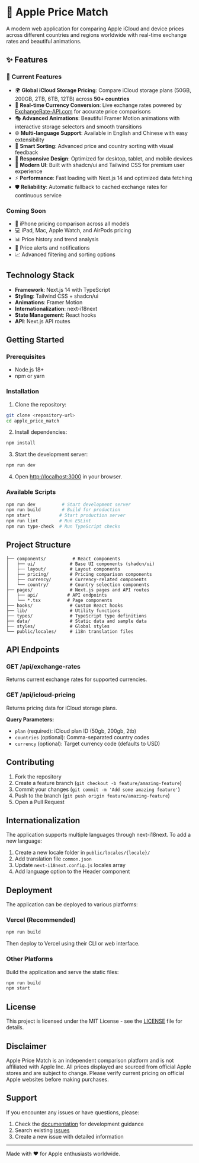# 🍎 Apple Price Match

A modern web application for comparing Apple iCloud and device prices across different countries and regions worldwide with real-time exchange rates and beautiful animations.

## ✨ Features

### 🚀 Current Features
- 🌍 **Global iCloud Storage Pricing**: Compare iCloud storage plans (50GB, 200GB, 2TB, 6TB, 12TB) across **50+ countries**
- 💱 **Real-time Currency Conversion**: Live exchange rates powered by [ExchangeRate-API.com](https://exchangerate-api.com) for accurate price comparisons
- 🎭 **Advanced Animations**: Beautiful Framer Motion animations with interactive storage selectors and smooth transitions
- 🌐 **Multi-language Support**: Available in English and Chinese with easy extensibility
- 🔄 **Smart Sorting**: Advanced price and country sorting with visual feedback
- 📱 **Responsive Design**: Optimized for desktop, tablet, and mobile devices
- 🎨 **Modern UI**: Built with shadcn/ui and Tailwind CSS for premium user experience
- ⚡ **Performance**: Fast loading with Next.js 14 and optimized data fetching
- 🛡️ **Reliability**: Automatic fallback to cached exchange rates for continuous service

### Coming Soon
- 📱 iPhone pricing comparison across all models
- 💻 iPad, Mac, Apple Watch, and AirPods pricing
- 📊 Price history and trend analysis
- 🔔 Price alerts and notifications
- 📈 Advanced filtering and sorting options

## Technology Stack

- **Framework**: Next.js 14 with TypeScript
- **Styling**: Tailwind CSS + shadcn/ui
- **Animations**: Framer Motion
- **Internationalization**: next-i18next
- **State Management**: React hooks
- **API**: Next.js API routes

## Getting Started

### Prerequisites
- Node.js 18+ 
- npm or yarn

### Installation

1. Clone the repository:
```bash
git clone <repository-url>
cd apple_price_match
```

2. Install dependencies:
```bash
npm install
```

3. Start the development server:
```bash
npm run dev
```

4. Open [http://localhost:3000](http://localhost:3000) in your browser.

### Available Scripts

```bash
npm run dev          # Start development server
npm run build        # Build for production
npm start           # Start production server
npm run lint        # Run ESLint
npm run type-check  # Run TypeScript checks
```

## Project Structure

```
├── components/          # React components
│   ├── ui/             # Base UI components (shadcn/ui)
│   ├── layout/         # Layout components
│   ├── pricing/        # Pricing comparison components
│   ├── currency/       # Currency-related components
│   └── country/        # Country selection components
├── pages/              # Next.js pages and API routes
│   ├── api/           # API endpoints
│   └── *.tsx          # Page components
├── hooks/              # Custom React hooks
├── lib/                # Utility functions
├── types/              # TypeScript type definitions
├── data/               # Static data and sample data
├── styles/             # Global styles
└── public/locales/     # i18n translation files
```

## API Endpoints

### GET /api/exchange-rates
Returns current exchange rates for supported currencies.

### GET /api/icloud-pricing
Returns pricing data for iCloud storage plans.

**Query Parameters:**
- `plan` (required): iCloud plan ID (50gb, 200gb, 2tb)
- `countries` (optional): Comma-separated country codes
- `currency` (optional): Target currency code (defaults to USD)

## Contributing

1. Fork the repository
2. Create a feature branch (`git checkout -b feature/amazing-feature`)
3. Commit your changes (`git commit -m 'Add some amazing feature'`)
4. Push to the branch (`git push origin feature/amazing-feature`)
5. Open a Pull Request

## Internationalization

The application supports multiple languages through next-i18next. To add a new language:

1. Create a new locale folder in `public/locales/{locale}/`
2. Add translation file `common.json`
3. Update `next-i18next.config.js` locales array
4. Add language option to the Header component

## Deployment

The application can be deployed to various platforms:

### Vercel (Recommended)
```bash
npm run build
```
Then deploy to Vercel using their CLI or web interface.

### Other Platforms
Build the application and serve the static files:
```bash
npm run build
npm start
```

## License

This project is licensed under the MIT License - see the [LICENSE](LICENSE) file for details.

## Disclaimer

Apple Price Match is an independent comparison platform and is not affiliated with Apple Inc. All prices displayed are sourced from official Apple stores and are subject to change. Please verify current pricing on official Apple websites before making purchases.

## Support

If you encounter any issues or have questions, please:
1. Check the [documentation](CLAUDE.md) for development guidance
2. Search existing [issues](../../issues)
3. Create a new issue with detailed information

---

Made with ❤️ for Apple enthusiasts worldwide.